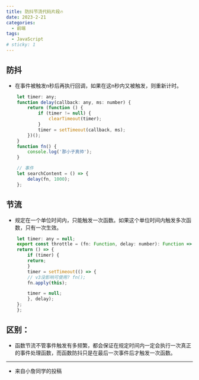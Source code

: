 ```yaml
---
title: 防抖节流代码片段🔥
date: 2023-2-21
categories:
  - 前端
tags:
  - JavaScript
# sticky: 1
---
```


## 防抖
- 在事件被触发n秒后再执行回调，如果在这n秒内又被触发，则重新计时。
``` JavaScript
    let timer: any;
    function delay(callback: any, ms: number) {
        return (function () {
            if (timer != null) {
                clearTimeout(timer);
            }
            timer = setTimeout(callback, ms);
        })();
    }
    function fn() {
        console.log('那小子真帅');
    }

    // 事件
    let searchContent = () => {
        delay(fn, 1000);
    };
```

## 节流
- 规定在一个单位时间内，只能触发一次函数。如果这个单位时间内触发多次函数，只有一次生效。
``` JavaScript
    let timer: any = null;
    export const throttle = (fn: Function, delay: number): Function => {
    return () => {
        if (timer) {
        return;
        }
        timer = setTimeout(() => {
        // v3没影响可使用? fn();
        fn.apply(this);

        timer = null;
        }, delay);
    };
    };

```
## 区别： 
- 函数节流不管事件触发有多频繁，都会保证在规定时间内一定会执行一次真正的事件处理函数，而函数防抖只是在最后一次事件后才触发一次函数。

***

- 来自小詹同学的投稿